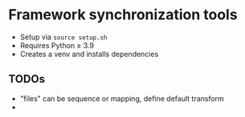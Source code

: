 # Framework synchronization tools

- Setup via `source setup.sh`
- Requires Python ≥ 3.9
- Creates a venv and installs dependencies

## TODOs

- "files" can be sequence or mapping, define default transform
-

<!--
# CMS HH → bb𝝉𝝉 synchronization

This repository contains tools to synchronize frameworks between groups in terms of event yields, categorization, and object definitions.

##### CI

There is a CI running on every commit that does a quick comparison of files and writes several tables and plots.

You can checkout the latest *CI job artifacts* [here](https://gitlab.cern.ch/hh/synchronization/-/jobs/artifacts/master/browse/data?job=quick_comparison).

### Setup

When running the synchronization on a machine with access to `/cvmfs/cms.cern.ch` you setup the environment conveniently via

```shell
source setup.sh
```

This sets up a shallow CMSSW checkout with all required software.

You can also run the docker container associated to this repository and configured in [docker/Dockerfile](docker/Dockerfile) by doing

```shell
# assuming you are in the root directory of the repository

# start the container
> docker run -ti -v `pwd`:/sync gitlab-registry.cern.ch/hh/synchronization

# in the container, do
kinit YOUR_USER@CERN.CH
```

### Usage

Start the interactive `sync` tool via:

```
sync [arguments]
```

Add ``--help`` to see all possible arguments.

In general, the tool starts an interactive IPython or Python shell, prints some usage information at startup and waits for output.

The first time you start the tool, it will copy or download the synchronization files of all groups defined by in the configuration file set by `--config FILE` (defaults to [config/2018.yml](config/2018.yml)). If you want to reload the files the next time you start the tool, add `--flush`.

As an example, you show the event yields per category (also defined in the config) and participating group in a certain dataset. The full output will look like:

```shell
> sync

...  # ipython welcome message

---------------------------------------------- Usage -----------------------------------------------

print_config()
    Prints a summary of the current configuration.

show_yields(dataset=None)
    Shows the yields for all groups in a specific *dataset*. When *None*, all datases are evaluated
    sequentially.

write_yields(dataset=None)
    Writes the yield tables obtained by :py:func:`show_yields` into a file per dataset in the
    table directory. When *dataset* is *None*, all datasets are evaluated sequentially.

...  # more tools

----------------------------------------------------------------------------------------------------

In [1]: show_yields()
## Yields for dataset data_mu

╒════════════════════╤═════════╤═════════╤═════════╕
│ category / group   │ Group X │ Group Y │ ...     │
╞════════════════════╪═════════╪═════════╪═════════╡
│ ≥2j ≥1b            │     180 │     180 │     ... │
├────────────────────┼─────────┼─────────┤─────────┤
│ ≥1j ≥1b            │     225 │     225 │     ... │
├────────────────────┼─────────┼─────────┤─────────┤
│ ...                │     ... │     ... │     ... │
╘════════════════════╧═════════╧═════════╛═════════╛

...  # more output
```

##### Tools

- `print_config()`: Prints a summary of the current configuration.

- `show_yields(dataset=None)`: Shows the yields for all groups in a specific *dataset*. When *None*, all datases are evaluated
    sequentially.

- `write_yields(dataset=None)`: Writes the yield tables obtained by :py:func:`show_yields` into a file per dataset in the
    table directory. When *dataset* is *None*, all datasets are evaluated sequentially.

- `compare_yields(dataset, group1, group2)`: Compares the yields in a specific *dataset* between *group1* and *group2*.

- `compare_event(dataset, event=None, variables=None, interactive=True)`: Compares *variables* of an *event* given by its id in a specific *dataset*. When *variables* is
    *None*, the variables defined in the configuration are used. When *event* is *None*, all events
    in that dataset compared. In case of multiple events, a prompt allows to either stop or continue
    the comparison when *interactive* is *True*.

- `write_event(dataset, event=None, variables=None)`: Writes the event comparison tables obtained by :py:func:`compare_event` into a file for a
    specific *dataset* and *variables* for a selected *event*. When *None*, the *test_events* list
    in the configuration entry for that dataset is used. *variables* is forwarded to
    :py:func:`compare_event`.

- `check_missing_events(dataset, group1, group2, variables=None, interactive=True)`: Traverses missing events between *group1* and *group2* in a specific *dataset* and prints a
    table with specific *variables* per event. When *variables* is *None*, the variables defined in
    the configuration are used.

- `check_common_events(dataset, groups=None, variables=None, interactive=True)`: Traverses events in a *dataset* that are common to all *groups* and prints a table with specific
    *variables* per event. When *groups* is *None*, all participating groups are selected. When
    *variables* is *None*, the variables defined in the configuration are used. In case of multiple
    events, a prompt allows to either stop or continue the comparison when *interactive* is *True*.

- `compare_variable(dataset, variable, group1, group2, epsilon=1e-05)`: Compares a *variable* in a specific *dataset* between *group1* and *group2* and prints a table
    showing variable values in differing events, i.e., in events where the relative difference
    exceeds *epsilon*.

- `visualize_variable(dataset=None, variables=None, epsilon=1e-05)`: Creates a visualization for a specific *dataset* and *variables* and saves it in the plot
    directory. When *dataset* is *None*, all available datasets are used. When *variables* is
    *None*, the variables defined in the configuration are used.

- `write_all()`: Writes all tables and plots defined in the synchronization tools.

### Note on data handling

To keep the repository small, the actual root input files for comparison should not be committed. Instead, those files can be located on AFS, Dropbox/CERNBox, etc, which are then copied or downloaded to a local directory the first time the synchronization tool is started.
-->

